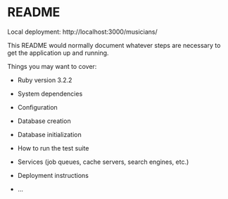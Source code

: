 # README
Local deployment: http://localhost:3000/musicians/

This README would normally document whatever steps are necessary to get the
application up and running.

Things you may want to cover:

* Ruby version
3.2.2
* System dependencies

* Configuration

* Database creation

* Database initialization

* How to run the test suite

* Services (job queues, cache servers, search engines, etc.)

* Deployment instructions

* ...
